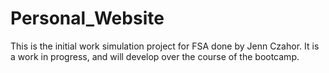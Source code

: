 # Personal_Website

This is the initial work simulation project for FSA done by Jenn Czahor. It is a work in progress, and will develop over the course of the bootcamp. 
